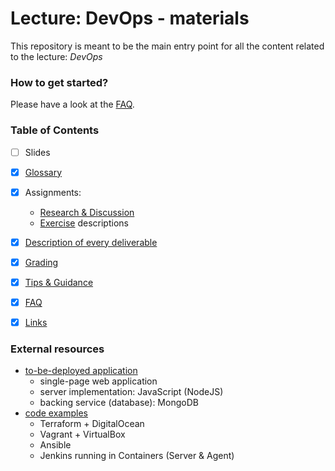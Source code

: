 Lecture: DevOps - materials
===========================


This repository is meant to be the main entry point for all the content related to the lecture: *DevOps*


### How to get started?

Please have a look at the [FAQ](./faq.md#1-where-do-i-even-start).


### Table of Contents

* [ ] Slides
* [X] [Glossary](./glossary.md)
* [X] Assignments:
    * [Research & Discussion](./assignments/research_and_discussion.md)
    * [Exercise](./assignments/exercise.md) descriptions
* [X] [Description of every deliverable](./deliverables) 
* [X] [Grading](./grading.md)
* [X] [Tips & Guidance](./tips.md)
* [X] [FAQ](./faq.md)
* [X] [Links](./links.md)


### External resources

* [to-be-deployed application](https://github.com/lucendio/lecture-devops-app)
    * single-page web application
    * server implementation: JavaScript (NodeJS)
    * backing service (database): MongoDB
* [code examples](https://github.com/lucendio/lecture-devops-code)
    * Terraform + DigitalOcean
    * Vagrant + VirtualBox
    * Ansible
    * Jenkins running in Containers (Server & Agent)
 
